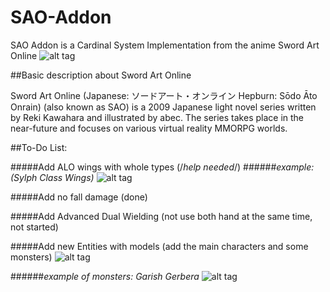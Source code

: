 # SAO-Addon

SAO Addon is a Cardinal System Implementation from the anime Sword Art Online
![alt tag](http://vignette1.wikia.nocookie.net/doblaje/images/5/51/SAO_Logo.png/revision/latest?cb=20150809040206&path-prefix=es)


##Basic description about Sword Art Online

Sword Art Online (Japanese: ソードアート・オンライン Hepburn: Sōdo Āto Onrain) (also known as SAO) is a 2009 Japanese light novel series written by Reki Kawahara and illustrated by abec. The series takes place in the near-future and focuses on various virtual reality MMORPG worlds.

##To-Do List:

#####Add ALO wings with whole types (/*help needed*/)
######*example: (Sylph Class Wings)*
![alt tag](http://pre14.deviantart.net/208e/th/pre/f/2014/322/1/e/wings_of_sylph___alfheim_online_by_darkblackswords-d86uvzp.png)

#####Add no fall damage (done)

#####Add Advanced Dual Wielding (not use both hand at the same time, not started)

#####Add new Entities with models (add the main characters and some monsters)
![alt tag](https://s-media-cache-ak0.pinimg.com/736x/c0/a8/50/c0a850de3ba36082eabce5cf736aca50.jpg)

######*example of monsters: Garish Gerbera*
![alt tag](http://vignette1.wikia.nocookie.net/swordartonline/images/c/cf/Garish_Gerbera.png/revision/latest?cb=20121220022709)
